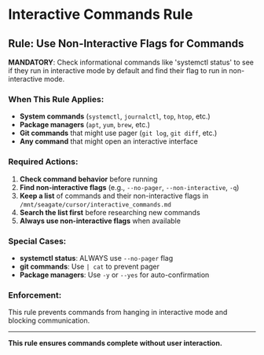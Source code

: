 # Interactive Commands Rule

## Rule: Use Non-Interactive Flags for Commands

**MANDATORY**: Check informational commands like 'systemctl status' to see if they run in interactive mode by default and find their flag to run in non-interactive mode.

### When This Rule Applies:
- **System commands** (`systemctl`, `journalctl`, `top`, `htop`, etc.)
- **Package managers** (`apt`, `yum`, `brew`, etc.)
- **Git commands** that might use pager (`git log`, `git diff`, etc.)
- **Any command** that might open an interactive interface

### Required Actions:
1. **Check command behavior** before running
2. **Find non-interactive flags** (e.g., `--no-pager`, `--non-interactive`, `-q`)
3. **Keep a list** of commands and their non-interactive flags in `/mnt/seagate/cursor/interactive_commands.md`
4. **Search the list first** before researching new commands
5. **Always use non-interactive flags** when available

### Special Cases:
- **systemctl status**: ALWAYS use `--no-pager` flag
- **git commands**: Use `| cat` to prevent pager
- **Package managers**: Use `-y` or `--yes` for auto-confirmation

### Enforcement:
This rule prevents commands from hanging in interactive mode and blocking communication.

---

**This rule ensures commands complete without user interaction.**


